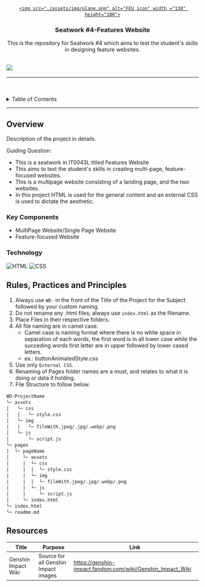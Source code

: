 <a name="readme-top">

<br/>

<br />
<div align="center">
  <a href="https://github.com/zyx-0314/">
  
    <img src="./assets/img/plane.png" alt="FEU icon" width ="130" height="100">
    
  </a>

  <h3 align="center">Seatwork #4-Features Website</h3>
</div>

<div align="center">
  This is the repository for Seatwork #4 which aims to test the student's skills in designing feature websites.
</div>

<br />


![](https://visit-counter.vercel.app/counter.png?page=redddd10/WD-Seatwork-4)

---

<br />
<br />

<details>
  <summary>Table of Contents</summary>
  <ol>
    <li>
      <a href="#overview">Overview</a>
      <ol>
        <li>
          <a href="#key-components">Key Components</a>
        </li>
        <li>
          <a href="#technology">Technology</a>
        </li>
      </ol>
    </li>
    <li>
      <a href="#rule,-practices-and-principles">Rules, Practices and Principles</a>
    </li>
    <li>
      <a href="#resources">Resources</a>
    </li>
  </ol>
</details>

---

## Overview

<!-- The following are just sample -->
Description of the project in details.

Guiding Question:
- This is a seatwork in IT0043L titled Features Website
- This aims to test the student's skills in creating multi-page, feature-focused websites.
- This is a multipage website consisting of a landing page, and the two websites.
- In this project HTML is used for the general content and an external CSS is used to dictate the aesthetic.

### Key Components
- MultiPage Website/Single Page Website
- Feature-focused Website

### Technology
![HTML](https://img.shields.io/badge/HTML-E34F26?style=for-the-badge&logo=html5&logoColor=white)
![CSS](https://img.shields.io/badge/CSS-1572B6?style=for-the-badge&logo=css3&logoColor=white)

## Rules, Practices and Principles
1. Always use `WD-` in the front of the Title of the Project for the Subject followed by your custom naming.
2. Do not rename any .html files; always use `index.html` as the filename.
3. Place Files in their respective folders.
4. All file naming are in camel case.
   - Camel case is naming format where there is no white space in separation of each words, the first word is in all lower case while the succeding words first letter are in upper followed by lower cased letters.
   - ex.: buttonAnimatedStyle.css
5. Use only `External CSS`.
6. Renaming of Pages folder names are a must, and relates to what it is doing or data it holding.
7. File Structure to follow below.

```
WD-ProjectName
└─ assets
|   └─ css
|   |   └─ style.css
|   └─ img
|   |   └─ fileWith.jpeg/.jpg/.webp/.png
|   └─ js
|       └─ script.js
└─ pages
|  └─ pageName
|     └─ assets
|     |  └─ css
|     |  |  └─ style.css
|     |  └─ img
|     |  |  └─ fileWith.jpeg/.jpg/.webp/.png
|     |  └─ js
|     |     └─ script.js
|     └─ index.html
└─ index.html
└─ readme.md
```

## Resources

| Title | Purpose | Link |
|-|-|-|
| Genshin Impact Wiki | Source for all Genshin Impact images | https://genshin-impact.fandom.com/wiki/Genshin_Impact_Wiki |
